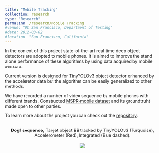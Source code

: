 ```yaml
---
title: "Mobile Tracking"
collection: research
type: "Research"
permalink: /research/Mobile Tracking
#venue: "UC San Francisco, Department of Testing"
#date: 2012-03-02
#location: "San Francisco, California"
---
```

In the context of this project state-of-the-art real-time deep object detectors are adopted to mobile phones. It is aimed to improve the stand alone performance of these algorithms by using data acquired by mobile sensors. 

Current version is designed for [TinyYOLOv3](https://arxiv.org/abs/1804.02767) object detector enhanced by the acceleretor data but the algorithm can be easily generalized to other methods. 

We have recorded a number of video  sequence by mobile phones with different brands. Constructed [MSPR-mobile dataset](https://github.com/msprITU/MobileTracking/MSPR-mobile) and its groundtruht made open to other parties.

To learn more about the project you can check out the [repository](https://github.com/msprITU/MobileTracking). 

<p align="center">
 <br>
   <strong>Dog1 sequence,</strong>
Target object BB tracked by TinyYOLOv3 (Turquoise), Accelerometer (Red), Integrated (Blue dashed).
 <br/>
 <br/>
  <img src="dog1.gif">
 <br/>
 <br/>
</p>



